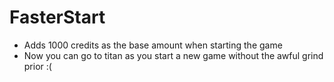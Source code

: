 # FasterStart

- Adds 1000 credits as the base amount when starting the game
- Now you can go to titan as you start a new game without the awful grind prior :(
